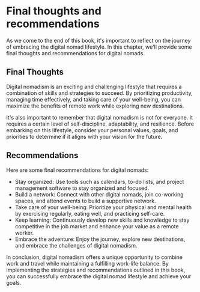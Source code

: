 Final thoughts and recommendations
=========================================================

As we come to the end of this book, it's important to reflect on the journey of embracing the digital nomad lifestyle. In this chapter, we'll provide some final thoughts and recommendations for digital nomads.

Final Thoughts
--------------

Digital nomadism is an exciting and challenging lifestyle that requires a combination of skills and strategies to succeed. By prioritizing productivity, managing time effectively, and taking care of your well-being, you can maximize the benefits of remote work while exploring new destinations.

It's also important to remember that digital nomadism is not for everyone. It requires a certain level of self-discipline, adaptability, and resilience. Before embarking on this lifestyle, consider your personal values, goals, and priorities to determine if it aligns with your vision for the future.

Recommendations
---------------

Here are some final recommendations for digital nomads:

* Stay organized: Use tools such as calendars, to-do lists, and project management software to stay organized and focused.
* Build a network: Connect with other digital nomads, join co-working spaces, and attend events to build a supportive network.
* Take care of your well-being: Prioritize your physical and mental health by exercising regularly, eating well, and practicing self-care.
* Keep learning: Continuously develop new skills and knowledge to stay competitive in the job market and enhance your value as a remote worker.
* Embrace the adventure: Enjoy the journey, explore new destinations, and embrace the challenges of digital nomadism.

In conclusion, digital nomadism offers a unique opportunity to combine work and travel while maintaining a fulfilling work-life balance. By implementing the strategies and recommendations outlined in this book, you can successfully embrace the digital nomad lifestyle and achieve your goals.
